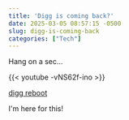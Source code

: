 ```yaml
---
title: 'Digg is coming back?'
date: 2025-03-05 08:57:15 -0500
slug: digg-is-coming-back
categories: ["Tech"]
---
```

Hang on a sec...

{{< youtube -vNS62f-ino >}}

[digg reboot](https://reboot.digg.com/)

I'm here for this!

